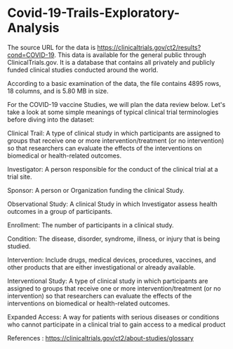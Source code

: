 # Covid-19-Trails-Exploratory-Analysis

The source URL for the data is https://clinicaltrials.gov/ct2/results?cond=COVID-19. This data is available for the general public through ClinicalTrials.gov. It is a database that contains all privately and publicly funded clinical studies conducted around the world.

According to a basic examination of the data, the file contains 4895 rows, 18 columns, and is 5.80 MB in size.

For the COVID-19 vaccine Studies, we will plan the data review below. Let's take a look at some simple meanings of typical clinical trial terminologies before diving into the dataset:

Clinical Trail: A type of clinical study in which participants are assigned to groups that receive one or more intervention/treatment (or no intervention) so that researchers can evaluate the effects of the interventions on biomedical or health-related outcomes.

Investigator: A person responsible for the conduct of the clinical trial at a trial site.

Sponsor: A person or Organization funding the clinical Study.

Observational Study: A clinical Study in which Investigator assess health outcomes in a group of participants.

Enrollment: The number of participants in a clinical study.

Condition: The disease, disorder, syndrome, illness, or injury that is being studied.

Intervention: Include drugs, medical devices, procedures, vaccines, and other products that are either investigational or already available.

Interventional Study: A type of clinical study in which participants are assigned to groups that receive one or more intervention/treatment (or no intervention) so that researchers can evaluate the effects of the interventions on biomedical or health-related outcomes.

Expanded Access: A way for patients with serious diseases or conditions who cannot participate in a clinical trial to gain access to a medical product

References : https://clinicaltrials.gov/ct2/about-studies/glossary
